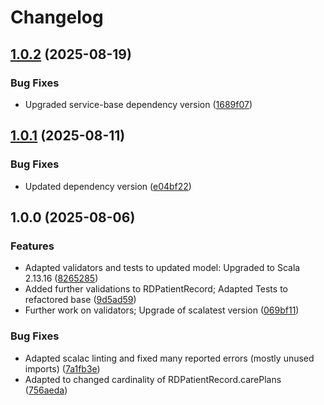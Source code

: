 # Changelog

## [1.0.2](https://github.com/dnpm-dip/rd-validation-service/compare/v1.0.1...v1.0.2) (2025-08-19)


### Bug Fixes

* Upgraded service-base dependency version ([1689f07](https://github.com/dnpm-dip/rd-validation-service/commit/1689f0725a6fda96521fe38ea4a7b5884cb178ea))

## [1.0.1](https://github.com/dnpm-dip/rd-validation-service/compare/v1.0.0...v1.0.1) (2025-08-11)


### Bug Fixes

* Updated dependency version ([e04bf22](https://github.com/dnpm-dip/rd-validation-service/commit/e04bf220650c895f87b58ce8b854e4a30820a2f5))

## 1.0.0 (2025-08-06)


### Features

* Adapted validators and tests to updated model: Upgraded to Scala 2.13.16 ([8265285](https://github.com/dnpm-dip/rd-validation-service/commit/8265285b041002954ac184cec25c216b30037f2a))
* Added further validations to RDPatientRecord; Adapted Tests to refactored base ([9d5ad59](https://github.com/dnpm-dip/rd-validation-service/commit/9d5ad593cd56908780b3c9174eccb9b504558786))
* Further work on validators; Upgrade of scalatest version ([069bf11](https://github.com/dnpm-dip/rd-validation-service/commit/069bf11fe25e9cd5c346f573f3daa51a9f203421))


### Bug Fixes

* Adapted scalac linting and fixed many reported errors (mostly unused imports) ([7a1fb3e](https://github.com/dnpm-dip/rd-validation-service/commit/7a1fb3ef548e599c39b5acbbba97018d47acff4a))
* Adapted to changed cardinality of RDPatientRecord.carePlans ([756aeda](https://github.com/dnpm-dip/rd-validation-service/commit/756aeda54a374a9772e16269aec66a53df2931b1))
